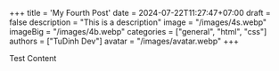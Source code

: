 +++
title = 'My Fourth Post'
date = 2024-07-22T11:27:47+07:00
draft = false
description = "This is a description"
image = "/images/4s.webp"
imageBig = "/images/4b.webp"
categories = ["general", "html", "css"]
authors = ["TuDinh Dev"]
avatar = "/images/avatar.webp"
+++

Test Content